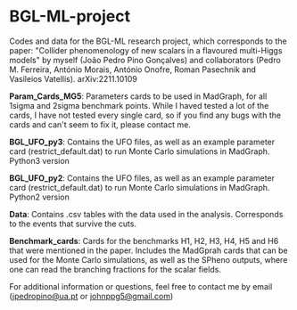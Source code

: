 # BGL-ML-project
Codes and data for the BGL-ML research project, which corresponds to the paper: "Collider phenomenology of new scalars in a flavoured multi-Higgs models" by myself (João Pedro Pino Gonçalves) and collaborators (Pedro M. Ferreira, António Morais, António Onofre, Roman Pasechnik and Vasileios Vatellis). arXiv:2211.10109

**Param_Cards_MG5**: Parameters cards to be used in MadGraph, for all 1sigma and 2sigma benchmark points. While I haved tested a lot of the cards, I have not tested every single card, so if you find any bugs with the cards and can't seem to fix it, please contact me.

**BGL_UFO_py3**: Contains the UFO files, as well as an example parameter card (restrict_default.dat) to run Monte Carlo simulations in MadGraph. Python3 version

**BGL_UFO_py2**: Contains the UFO files, as well as an example parameter card (restrict_default.dat) to run Monte Carlo simulations in MadGraph. Python2 version

**Data**: Contains .csv tables with the data used in the analysis. Corresponds to the events that survive the cuts.

**Benchmark_cards**: Cards for the benchmarks H1, H2, H3, H4, H5 and H6 that were mentioned in the paper. Includes the MadGprah cards that can be used for the Monte Carlo simulations, as well as the SPheno outputs, where one can read the branching fractions for the scalar fields.

For additional information or questions, feel free to contact me by email (jpedropino@ua.pt or johnppg5@gmail.com)
